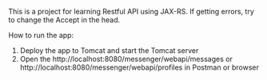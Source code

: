 This is a project for learning Restful API using JAX-RS.
If getting errors, try to change the Accept in the head.

How to run the app:
1. Deploy the app to Tomcat and start the Tomcat server
2. Open the http://localhost:8080/messenger/webapi/messages or http://localhost:8080/messenger/webapi/profiles in Postman or browser